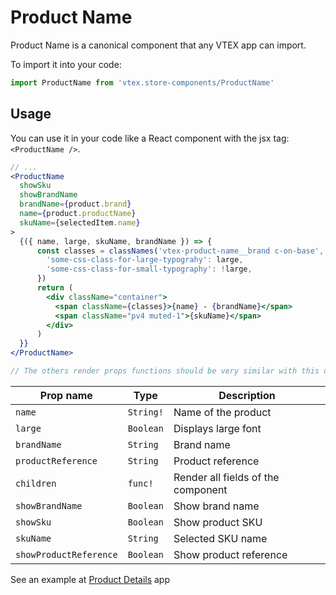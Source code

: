 # Product Name
Product Name is a canonical component that any VTEX app can import.

To import it into your code: 
```js
import ProductName from 'vtex.store-components/ProductName'
```

## Usage
You can use it in your code like a React component with the jsx tag: `<ProductName />`. 
```jsx
// ...
<ProductName
  showSku
  showBrandName
  brandName={product.brand}
  name={product.productName}
  skuName={selectedItem.name}
>
  {({ name, large, skuName, brandName }) => {
      const classes = classNames('vtex-product-name__brand c-on-base', {
        'some-css-class-for-large-typograhy': large,
        'some-css-class-for-small-typography': !large,
      })
      return (
        <div className="container">
          <span className={classes}>{name} - {brandName}</span>
          <span className="pv4 muted-1">{skuName}</span>
        </div>
      )
  }}
</ProductName>

// The others render props functions should be very similar with this one
```

| Prop name               | Type       | Description                       |
| ----------------------- | ---------- | --------------------------------- |
| `name`                  | `String!`  | Name of the product               |
| `large`                 | `Boolean`  | Displays large font               |
| `brandName`             | `String`   | Brand name                        |
| `productReference`      | `String`   | Product reference                 |
| `children`              | `func!`    | Render all fields of the component|
| `showBrandName`         | `Boolean`  | Show brand name                   |
| `showSku`               | `Boolean`  | Show product SKU                  |
| `skuName`               | `String`   | Selected SKU name                 |
| `showProductReference`  | `Boolean`  | Show product reference            |

See an example at [Product Details](https://github.com/vtex-apps/product-summary/blob/master/react/index.js) app
